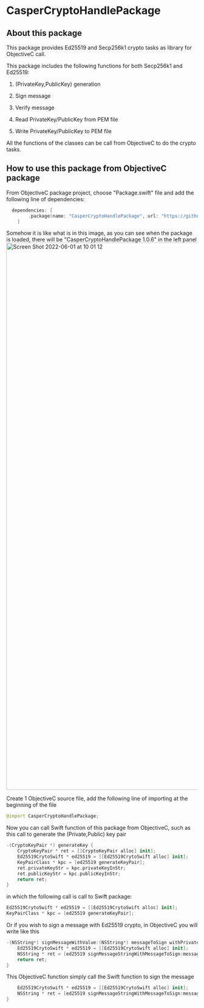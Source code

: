 # CasperCryptoHandlePackage

## About this package

This package provides Ed25519 and Secp256k1 crypto tasks as library for ObjectiveC call.

This package includes the following functions for both Secp256k1 and Ed25519:

1. (PrivateKey,PublicKey) generation

2. Sign message

3. Verify message

4. Read PrivateKey/PublicKey from PEM file

5. Write PrivateKey/PublicKey to PEM file

All the functions of the classes can be call from ObjectiveC to do the crypto tasks.

## How to use this package from ObjectiveC package

From ObjectiveC package project, choose "Package.swift" file and add the following line of dependencies:

```Swift
  dependencies: [
        .package(name: "CasperCryptoHandlePackage", url: "https://github.com/hienbui9999/CasperCryptoHandlePackage.git", from: "1.0.6"),
    ]
```
Somehow it is like what is in this image, as you can see when the package is loaded, there will be "CasperCryptoHandlePackage 1.0.6" in the left panel 
<img width="1440" alt="Screen Shot 2022-06-01 at 10 01 12" src="https://user-images.githubusercontent.com/94465107/171319263-0ae34b32-d087-42ab-832b-829402bc9356.png">

Create 1 ObjectiveC source file, add the following line of importing at the beginning of the file

```Swift
@import CasperCryptoHandlePackage;
```
Now you can call Swift function of this package from ObjectiveC, such as this call to generate the (Private,Public) key pair

```Swift
-(CryptoKeyPair *) generateKey {
    CryptoKeyPair * ret = [[CryptoKeyPair alloc] init];
    Ed25519CrytoSwift * ed25519 = [[Ed25519CrytoSwift alloc] init];
    KeyPairClass * kpc = [ed25519 generateKeyPair];
    ret.privateKeyStr = kpc.privateKeyInStr;
    ret.publicKeyStr = kpc.publicKeyInStr;
    return ret;
}
```
in which the following call is call to Swift package:

```Swift
Ed25519CrytoSwift * ed25519 = [[Ed25519CrytoSwift alloc] init];
KeyPairClass * kpc = [ed25519 generateKeyPair];
```

Or if you wish to sign a message with Ed25519 crypto, in ObjectiveC you will write like this

```Swift
-(NSString*) signMessageWithValue:(NSString*) messageToSign withPrivateKey:(NSString*) privateKeyStr {
    Ed25519CrytoSwift * ed25519 = [[Ed25519CrytoSwift alloc] init];
    NSString * ret = [ed25519 signMessageStringWithMessageToSign:messageToSign privateKeyStr:privateKeyStr];
    return ret;
}
```
This ObjectiveC function simply call the Swift function to sign the message

```Swift
    Ed25519CrytoSwift * ed25519 = [[Ed25519CrytoSwift alloc] init];
    NSString * ret = [ed25519 signMessageStringWithMessageToSign:messageToSign privateKeyStr:privateKeyStr];
}
```

